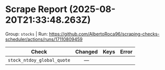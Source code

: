 # Scrape Report (2025-08-20T21:33:48.263Z)

Group: `stocks`  |  Run: https://github.com/AlbertoRoca96/scraping-checks-scheduler/actions/runs/17110809459

| Check | Changed | Keys | Error |
|---|:---:|:--|:--|
| `stock_ntdoy_global_quote` | — |  |  |
